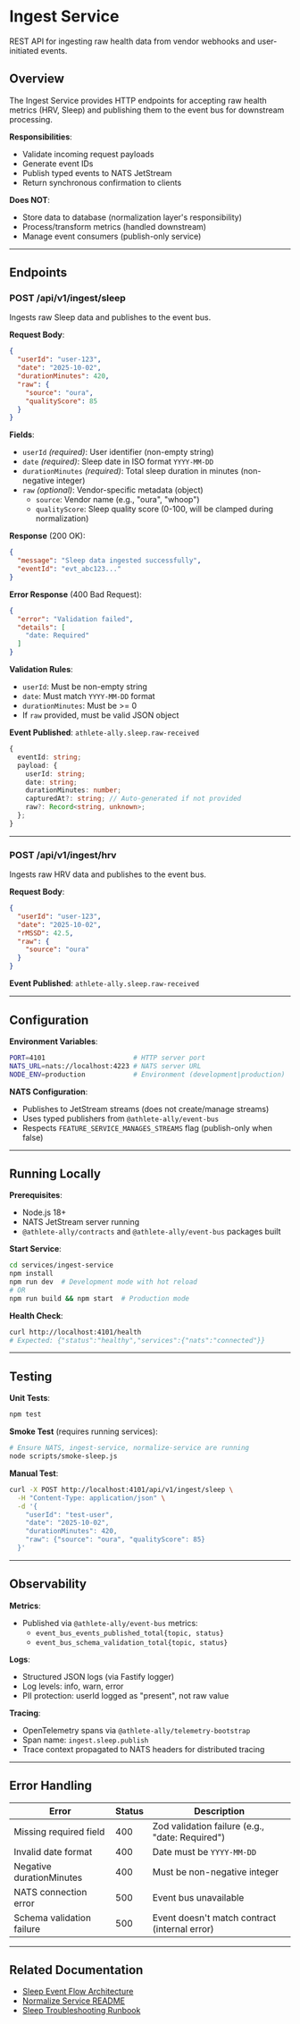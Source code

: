 # Ingest Service

REST API for ingesting raw health data from vendor webhooks and user-initiated events.

## Overview

The Ingest Service provides HTTP endpoints for accepting raw health metrics (HRV, Sleep) and publishing them to the event bus for downstream processing.

**Responsibilities**:
- Validate incoming request payloads
- Generate event IDs
- Publish typed events to NATS JetStream
- Return synchronous confirmation to clients

**Does NOT**:
- Store data to database (normalization layer's responsibility)
- Process/transform metrics (handled downstream)
- Manage event consumers (publish-only service)

---

## Endpoints

### POST /api/v1/ingest/sleep

Ingests raw Sleep data and publishes to the event bus.

**Request Body**:
```json
{
  "userId": "user-123",
  "date": "2025-10-02",
  "durationMinutes": 420,
  "raw": {
    "source": "oura",
    "qualityScore": 85
  }
}
```

**Fields**:
- `userId` *(required)*: User identifier (non-empty string)
- `date` *(required)*: Sleep date in ISO format `YYYY-MM-DD`
- `durationMinutes` *(required)*: Total sleep duration in minutes (non-negative integer)
- `raw` *(optional)*: Vendor-specific metadata (object)
  - `source`: Vendor name (e.g., "oura", "whoop")
  - `qualityScore`: Sleep quality score (0-100, will be clamped during normalization)

**Response** (200 OK):
```json
{
  "message": "Sleep data ingested successfully",
  "eventId": "evt_abc123..."
}
```

**Error Response** (400 Bad Request):
```json
{
  "error": "Validation failed",
  "details": [
    "date: Required"
  ]
}
```

**Validation Rules**:
- `userId`: Must be non-empty string
- `date`: Must match `YYYY-MM-DD` format
- `durationMinutes`: Must be >= 0
- If `raw` provided, must be valid JSON object

**Event Published**: `athlete-ally.sleep.raw-received`
```typescript
{
  eventId: string;
  payload: {
    userId: string;
    date: string;
    durationMinutes: number;
    capturedAt?: string; // Auto-generated if not provided
    raw?: Record<string, unknown>;
  };
}
```

---

### POST /api/v1/ingest/hrv

Ingests raw HRV data and publishes to the event bus.

**Request Body**:
```json
{
  "userId": "user-123",
  "date": "2025-10-02",
  "rMSSD": 42.5,
  "raw": {
    "source": "oura"
  }
}
```

**Event Published**: `athlete-ally.sleep.raw-received`

---

## Configuration

**Environment Variables**:
```bash
PORT=4101                      # HTTP server port
NATS_URL=nats://localhost:4223 # NATS server URL
NODE_ENV=production            # Environment (development|production)
```

**NATS Configuration**:
- Publishes to JetStream streams (does not create/manage streams)
- Uses typed publishers from `@athlete-ally/event-bus`
- Respects `FEATURE_SERVICE_MANAGES_STREAMS` flag (publish-only when false)

---

## Running Locally

**Prerequisites**:
- Node.js 18+
- NATS JetStream server running
- `@athlete-ally/contracts` and `@athlete-ally/event-bus` packages built

**Start Service**:
```bash
cd services/ingest-service
npm install
npm run dev  # Development mode with hot reload
# OR
npm run build && npm start  # Production mode
```

**Health Check**:
```bash
curl http://localhost:4101/health
# Expected: {"status":"healthy","services":{"nats":"connected"}}
```

---

## Testing

**Unit Tests**:
```bash
npm test
```

**Smoke Test** (requires running services):
```bash
# Ensure NATS, ingest-service, normalize-service are running
node scripts/smoke-sleep.js
```

**Manual Test**:
```bash
curl -X POST http://localhost:4101/api/v1/ingest/sleep \
  -H "Content-Type: application/json" \
  -d '{
    "userId": "test-user",
    "date": "2025-10-02",
    "durationMinutes": 420,
    "raw": {"source": "oura", "qualityScore": 85}
  }'
```

---

## Observability

**Metrics**:
- Published via `@athlete-ally/event-bus` metrics:
  - `event_bus_events_published_total{topic, status}`
  - `event_bus_schema_validation_total{topic, status}`

**Logs**:
- Structured JSON logs (via Fastify logger)
- Log levels: info, warn, error
- PII protection: userId logged as "present", not raw value

**Tracing**:
- OpenTelemetry spans via `@athlete-ally/telemetry-bootstrap`
- Span name: `ingest.sleep.publish`
- Trace context propagated to NATS headers for distributed tracing

---

## Error Handling

| Error | Status | Description |
|-------|--------|-------------|
| Missing required field | 400 | Zod validation failure (e.g., "date: Required") |
| Invalid date format | 400 | Date must be `YYYY-MM-DD` |
| Negative durationMinutes | 400 | Must be non-negative integer |
| NATS connection error | 500 | Event bus unavailable |
| Schema validation failure | 500 | Event doesn't match contract (internal error) |

---

## Related Documentation

- [Sleep Event Flow Architecture](../../docs/architecture/sleep-event-flow.md)
- [Normalize Service README](../normalize-service/README.md)
- [Sleep Troubleshooting Runbook](../../docs/runbook/sleep-troubleshooting.md)
